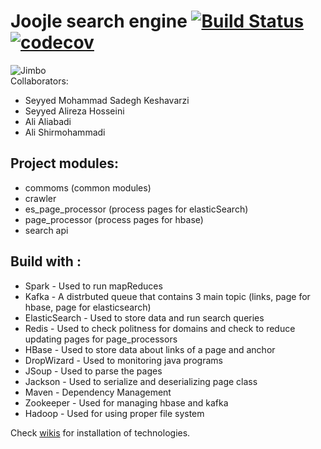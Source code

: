 # Joojle search engine [![Build Status](https://travis-ci.org/nimbo3/Jimbo.svg?branch=master)](https://travis-ci.org/nimbo3/Jimbo) [![codecov](https://codecov.io/gh/nimbo3/Jimbo/branch/master/graph/badge.svg)](https://codecov.io/gh/nimbo3/Jimbo)
![Jimbo](http://www.staddon.eclipse.co.uk/Logos/jimbo.gif)  
Collaborators:
- Seyyed Mohammad Sadegh Keshavarzi
- Seyyed Alireza Hosseini
- Ali Aliabadi
- Ali Shirmohammadi


## Project modules:  
- commoms (common modules)  
- crawler  
- es_page_processor (process pages for elasticSearch)  
- page_processor (process pages for hbase)  
- search api

## Build with :  
- Spark         - Used to run mapReduces  
- Kafka         - A distrbuted queue that contains 3 main topic (links, page for hbase, page for elasticsearch)  
- ElasticSearch - Used to store data and run search queries  
- Redis         - Used to check politness for domains and check to reduce updating pages for page_processors  
- HBase         - Used to store data about links of a page and anchor
- DropWizard    - Used to monitoring java programs  
- JSoup         - Used to parse the pages  
- Jackson       - Used to serialize and deserializing page class  
- Maven         - Dependency Management  
- Zookeeper     - Used for managing hbase and kafka
- Hadoop        - Used for using proper file system

Check [wikis](https://github.com/nimbo3/jimbo/wiki) for installation of technologies.
